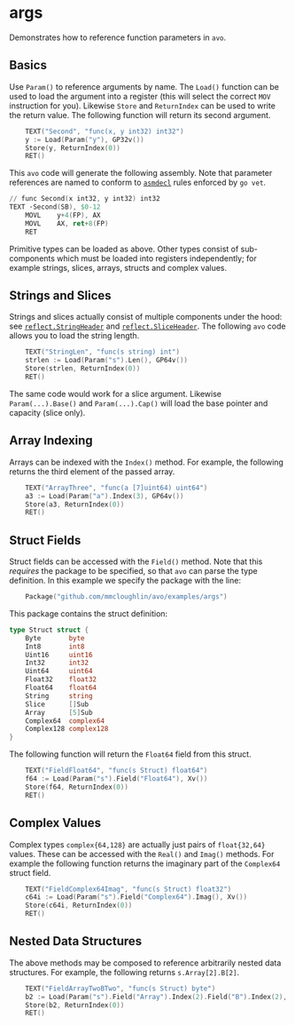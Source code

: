 # args

Demonstrates how to reference function parameters in `avo`.

## Basics

Use `Param()` to reference arguments by name. The `Load()` function can be used to load the argument into a register (this will select the correct `MOV` instruction for you). Likewise `Store` and `ReturnIndex` can be used to write the return value. The following function will return its second argument.

[embedmd]:# (asm.go go /.*TEXT.*Second/ /RET.*/)
```go
	TEXT("Second", "func(x, y int32) int32")
	y := Load(Param("y"), GP32v())
	Store(y, ReturnIndex(0))
	RET()
```

This `avo` code will generate the following assembly. Note that parameter references are named to conform to [`asmdecl`](https://godoc.org/golang.org/x/tools/go/analysis/passes/asmdecl) rules enforced by `go vet`.

[embedmd]:# (args.s s /.*func Second/ /RET/)
```s
// func Second(x int32, y int32) int32
TEXT ·Second(SB), $0-12
	MOVL	y+4(FP), AX
	MOVL	AX, ret+8(FP)
	RET
```

Primitive types can be loaded as above. Other types consist of sub-components which must be loaded into registers independently; for example strings, slices, arrays, structs and complex values.

## Strings and Slices

Strings and slices actually consist of multiple components under the hood: see [`reflect.StringHeader`](https://golang.org/pkg/reflect/#StringHeader) and [`reflect.SliceHeader`](https://golang.org/pkg/reflect/#SliceHeader). The following `avo` code allows you to load the string length.

[embedmd]:# (asm.go go /.*TEXT.*StringLen/ /RET.*/)
```go
	TEXT("StringLen", "func(s string) int")
	strlen := Load(Param("s").Len(), GP64v())
	Store(strlen, ReturnIndex(0))
	RET()
```

The same code would work for a slice argument. Likewise `Param(...).Base()` and `Param(...).Cap()` will load the base pointer and capacity (slice only).

## Array Indexing

Arrays can be indexed with the `Index()` method. For example, the following returns the third element of the passed array.

[embedmd]:# (asm.go go /.*TEXT.*ArrayThree/ /RET.*/)
```go
	TEXT("ArrayThree", "func(a [7]uint64) uint64")
	a3 := Load(Param("a").Index(3), GP64v())
	Store(a3, ReturnIndex(0))
	RET()
```

## Struct Fields

Struct fields can be accessed with the `Field()` method. Note that this _requires_ the package to be specified, so that `avo` can parse the type definition. In this example we specify the package with the line:

[embedmd]:# (asm.go go /.*Package\(.*/)
```go
	Package("github.com/mmcloughlin/avo/examples/args")
```

This package contains the struct definition:

[embedmd]:# (args.go go /type Struct/ /^}/)
```go
type Struct struct {
	Byte       byte
	Int8       int8
	Uint16     uint16
	Int32      int32
	Uint64     uint64
	Float32    float32
	Float64    float64
	String     string
	Slice      []Sub
	Array      [5]Sub
	Complex64  complex64
	Complex128 complex128
}
```

The following function will return the `Float64` field from this struct.

[embedmd]:# (asm.go go /.*TEXT.*FieldFloat64/ /RET.*/)
```go
	TEXT("FieldFloat64", "func(s Struct) float64")
	f64 := Load(Param("s").Field("Float64"), Xv())
	Store(f64, ReturnIndex(0))
	RET()
```

## Complex Values

Complex types `complex{64,128}` are actually just pairs of `float{32,64}` values. These can be accessed with the `Real()` and `Imag()` methods. For example the following function returns the imaginary part of the `Complex64` struct field.

[embedmd]:# (asm.go go /.*TEXT.*FieldComplex64Imag/ /RET.*/)
```go
	TEXT("FieldComplex64Imag", "func(s Struct) float32")
	c64i := Load(Param("s").Field("Complex64").Imag(), Xv())
	Store(c64i, ReturnIndex(0))
	RET()
```

## Nested Data Structures

The above methods may be composed to reference arbitrarily nested data structures. For example, the following returns `s.Array[2].B[2]`.

[embedmd]:# (asm.go go /.*TEXT.*FieldArrayTwoBTwo/ /RET.*/)
```go
	TEXT("FieldArrayTwoBTwo", "func(s Struct) byte")
	b2 := Load(Param("s").Field("Array").Index(2).Field("B").Index(2), GP8v())
	Store(b2, ReturnIndex(0))
	RET()
```
